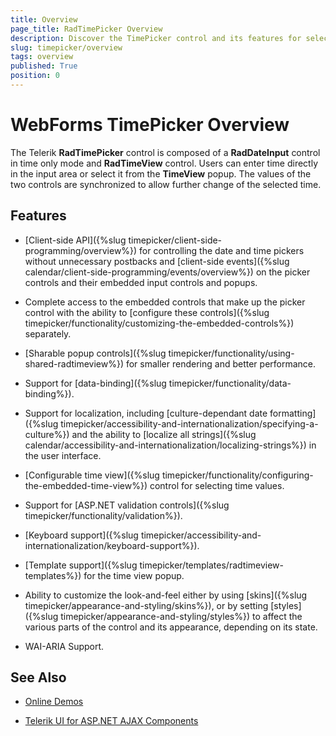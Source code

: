 ```yaml
---
title: Overview
page_title: RadTimePicker Overview
description: Discover the TimePicker control and its features for selecting and formatting time values efficiently.
slug: timepicker/overview
tags: overview
published: True
position: 0
---
```


# WebForms TimePicker Overview


The Telerik **RadTimePicker** control is composed of a **RadDateInput** control in time only mode and **RadTimeView** control. Users can enter time directly in the input area or select it from the **TimeView** popup. The values of the two controls are synchronized to allow further change of the selected time.


## Features


* [Client-side API]({%slug timepicker/client-side-programming/overview%}) for controlling the date and time pickers without unnecessary postbacks and [client-side events]({%slug calendar/client-side-programming/events/overview%}) on the picker controls and their embedded input controls and popups.

* Complete access to the embedded controls that make up the picker control with the ability to [configure these controls]({%slug timepicker/functionality/customizing-the-embedded-controls%}) separately.

* [Sharable popup controls]({%slug timepicker/functionality/using-shared-radtimeview%}) for smaller rendering and better performance.

* Support for [data-binding]({%slug timepicker/functionality/data-binding%}).

* Support for localization, including [culture-dependant date formatting]({%slug timepicker/accessibility-and-internationalization/specifying-a-culture%}) and the ability to [localize all strings]({%slug calendar/accessibility-and-internationalization/localizing-strings%}) in the user interface.

* [Configurable time view]({%slug timepicker/functionality/configuring-the-embedded-time-view%}) control for selecting time values.

* Support for [ASP.NET validation controls]({%slug timepicker/functionality/validation%}).

* [Keyboard support]({%slug timepicker/accessibility-and-internationalization/keyboard-support%}).

* [Template support]({%slug timepicker/templates/radtimeview-templates%}) for the time view popup.

* Ability to customize the look-and-feel either by using [skins]({%slug timepicker/appearance-and-styling/skins%}), or by setting [styles]({%slug timepicker/appearance-and-styling/styles%}) to affect the various parts of the control and its appearance, depending on its state.

* WAI-ARIA Support.


## See Also

 * [Online Demos](https://demos.telerik.com/aspnet-ajax/timepicker/overview/defaultcs.aspx)
 
 * [Telerik UI for ASP.NET AJAX Components](https://www.telerik.com/products/aspnet-ajax.aspx)


